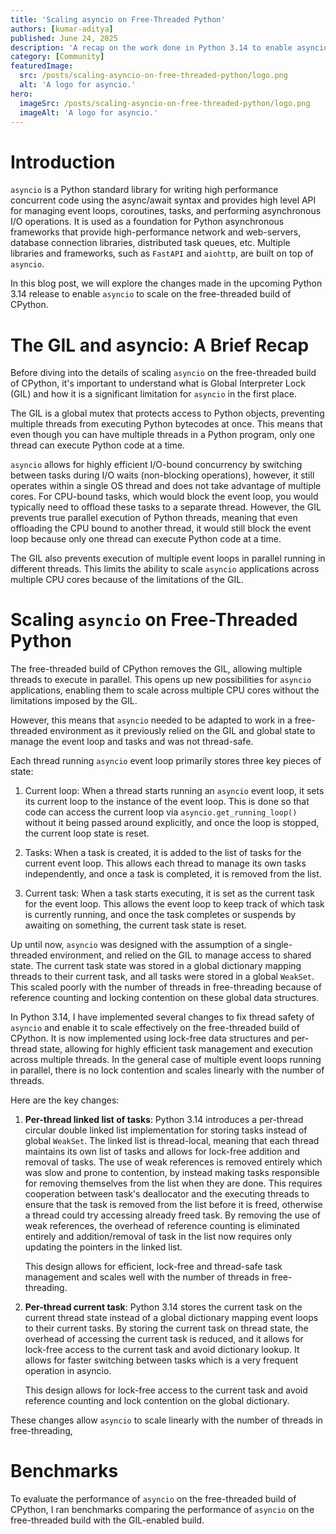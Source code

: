 ```yaml
---
title: 'Scaling asyncio on Free-Threaded Python'
authors: [kumar-aditya]
published: June 24, 2025
description: 'A recap on the work done in Python 3.14 to enable asyncio to scale on the free-threaded build of CPython.'
category: [Community]
featuredImage:
  src: /posts/scaling-asyncio-on-free-threaded-python/logo.png
  alt: 'A logo for asyncio.'
hero:
  imageSrc: /posts/scaling-asyncio-on-free-threaded-python/logo.png
  imageAlt: 'A logo for asyncio.'
---
```


# Introduction

`asyncio` is a Python standard library for writing high performance concurrent code
using the async/await syntax and provides high level API for managing event loops, coroutines,
tasks, and performing asynchronous I/O operations. It is used as a foundation for Python asynchronous
frameworks that provide high-performance network and web-servers, database connection libraries,
distributed task queues, etc. Multiple libraries and frameworks, such as `FastAPI` and `aiohttp`,
are built on top of `asyncio`.

In this blog post, we will explore the changes made in the upcoming Python 3.14 release to
enable `asyncio` to scale on the free-threaded build of CPython.

# The GIL and asyncio: A Brief Recap

Before diving into the details of scaling `asyncio` on the free-threaded
build of CPython, it's important to understand what is Global Interpreter Lock (GIL)
and how it is a significant limitation for `asyncio` in the first place.

The GIL is a global mutex that protects access to Python objects, preventing multiple threads
from executing Python bytecodes at once. This means that even though you can have multiple
threads in a Python program, only one thread can execute Python code at a time.

`asyncio` allows for highly efficient I/O-bound concurrency
by switching between tasks during I/O waits (non-blocking operations), however,
it still operates within a single OS thread and does not take advantage of multiple cores.
For CPU-bound tasks, which would block the event loop, you would typically need to offload
these tasks to a separate thread. However, the GIL prevents true parallel execution of Python threads,
meaning that even offloading the CPU bound to another thread, it would still block the event loop
because only one thread can execute Python code at a time.

The GIL also prevents execution of multiple event loops in parallel running
in different threads. This limits the ability to scale `asyncio` applications
across multiple CPU cores because of the limitations of the GIL.

# Scaling `asyncio` on Free-Threaded Python

The free-threaded build of CPython removes the GIL, allowing multiple threads
to execute in parallel. This opens up new possibilities for `asyncio` applications,
enabling them to scale across multiple CPU cores without the limitations imposed by the GIL.

However, this means that `asyncio` needed to be adapted to work in a
free-threaded environment as it previously relied on the GIL and global state
to manage the event loop and tasks and was not thread-safe.

Each thread running `asyncio` event loop primarily stores three key pieces of state:

1. Current loop: When a thread starts running an `asyncio` event loop,
  it sets its current loop to the instance of the event loop. This is done so that code
  can access the current loop via `asyncio.get_running_loop()` without it being passed around explicitly,
  and once the loop is stopped, the current loop state is reset.

2. Tasks: When a task is created, it is added to the list of tasks for the current event loop.
   This allows each thread to manage its own tasks independently, and once a task is completed,
   it is removed from the list.

3. Current task: When a task starts executing, it is set as the current task for the event loop.
   This allows the event loop to keep track of which task is currently running, and once the task
   completes or suspends by awaiting on something, the current task state is reset.


Up until now, `asyncio` was designed with the assumption of a single-threaded environment,
and relied on the GIL to manage access to shared state. The current task state was stored in a
global dictionary mapping threads to their current task, and all tasks were stored in a global `WeakSet`.
This scaled poorly with the number of threads in free-threading because of reference counting and locking
contention on these global data structures.

In Python 3.14, I have implemented several changes to fix thread safety of `asyncio`
and enable it to scale effectively on the free-threaded build of CPython.
It is now implemented using lock-free data structures and per-thread state,
allowing for highly efficient task management and execution across multiple threads.
In the general case of multiple event loops running in parallel, there
is no lock contention and scales linearly with the number of threads.

Here are the key changes:

1. **Per-thread linked list of tasks**:
    Python 3.14 introduces a per-thread circular double linked list implementation for storing tasks
    instead of global `WeakSet`.
    The linked list is thread-local, meaning that each thread maintains its own list of tasks and allows
    for lock-free addition and removal of tasks.
    The use of weak references is removed entirely which was slow and prone to contention, by instead
    making tasks responsible for removing themselves from the list when they are done.
    This requires cooperation between task's deallocator and the executing threads to ensure that the
    task is removed from the list before it is freed, otherwise a thread could try accessing already
    freed task. By removing the use of weak references,
    the overhead of reference counting is eliminated entirely and addition/removal of task in the list
    now requires only updating the pointers in the linked list.

    This design allows for efficient, lock-free and thread-safe task management and scales well with
    the number of threads in free-threading.

2. **Per-thread current task**:
   Python 3.14 stores the current task on the current thread state instead of a global dictionary mapping
   event loops to their current tasks. By storing the current task on thread state,
   the overhead of accessing the current task is reduced,
   and it allows for lock-free access to the current task and avoid dictionary lookup.
   It allows for faster switching between tasks which is a very frequent operation in asyncio.

   This design allows for lock-free access to the current task and avoid reference counting
   and lock contention on the global dictionary.

These changes allow `asyncio` to scale linearly with the number of threads in free-threading,

# Benchmarks

To evaluate the performance of `asyncio` on the free-threaded build of CPython,
I ran benchmarks comparing the performance of `asyncio` on the free-threaded build
with the GIL-enabled build.
